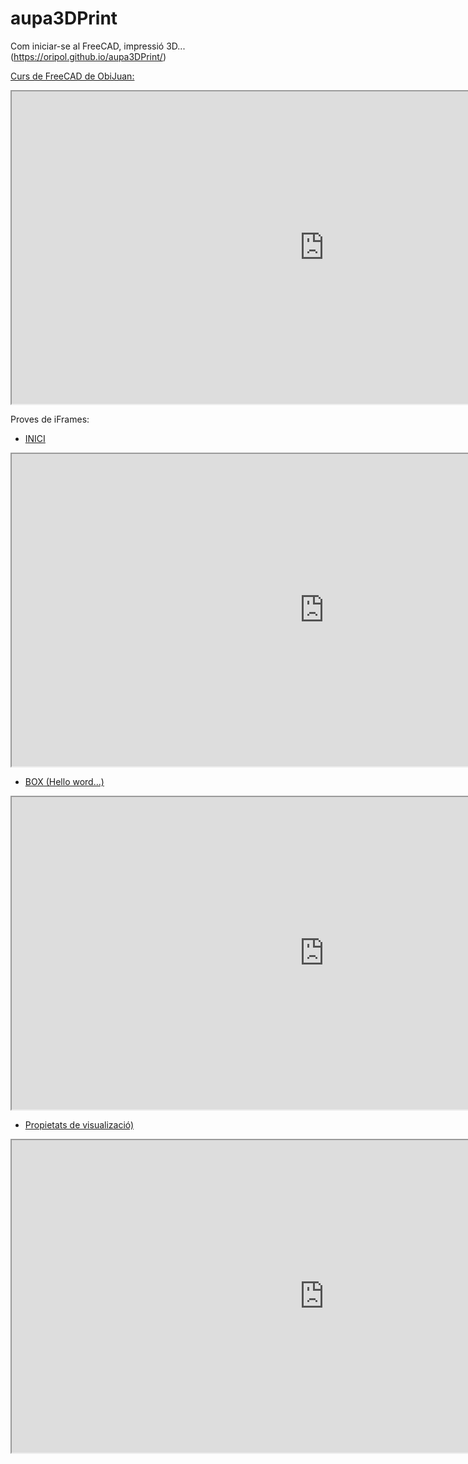 # aupa3DPrint
Com iniciar-se al FreeCAD, impressió 3D... (https://oripol.github.io/aupa3DPrint/)

[Curs de FreeCAD de ObiJuan:](https://www.youtube.com/playlist?list=PLmnz0JqIMEzWQV-3ce9tVB_LFH9a91YHf)

<iframe width="1000" height="500" src="https://www.youtube.com/playlist?list=PLmnz0JqIMEzWQV-3ce9tVB_LFH9a91YHf"></iframe>

Proves de iFrames:

- [INICI](https://www.youtube.com/watch?v=2_DbFzFV9D4&list=PLmnz0JqIMEzWQV-3ce9tVB_LFH9a91YHf) 
<iframe width="1000" height="500" src="https://www.youtube.com/embed/2_DbFzFV9D4"></iframe>

- [BOX (Hello word...)](https://www.youtube.com/watch?v=ICHc7Z4vXXQ&list=PLmnz0JqIMEzWQV-3ce9tVB_LFH9a91YHf&index=2)
<iframe width="1000" height="500" src="https://www.youtube.com/embed/ICHc7Z4vXXQ"></iframe>

- [Propietats de visualizació)](https://www.youtube.com/watch?v=dOdAtUmgW4k&list=PLmnz0JqIMEzWQV-3ce9tVB_LFH9a91YHf&index=3)
<iframe width="1000" height="500" src="https://www.youtube.com/embed/dOdAtUmgW4k"></iframe>
